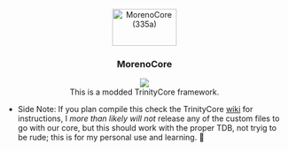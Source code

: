 <p align="center">
  <a href="https://github.com/denveous/MorenoCore3">
    <img src="https://morenoland.xyz/images/morenocore.png" alt="MorenoCore (335a)" width="116px" height="67px">
  </a>
  <h3 align="center">MorenoCore</h3>

  <p align="center">
      <img src="https://app.travis-ci.com/Denveous/MorenoCore3.svg?token=4DNrLZrAqbjUC85UwvEV&branch=335"><br>
     This is a modded TrinityCore framework. 

  * Side Note: If you plan compile this check the TrinityCore <a href="https://trinitycore.atlassian.net/wiki/spaces/tc/overview">wiki</a> for instructions, I *more than likely will not* release any of the custom files to go with our core, but this should work with the proper TDB, not tryig to be rude; this is for my personal use and learning. 🤪

  </p>
</p>


